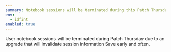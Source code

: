 ```yaml
---
summary: Notebook sessions will be terminated during this Patch Thursday (2023-01-05)
env:
  - idfint
enabled: true
---
```


User notebook sessions will be terminated during Patch Thursday due to an upgrade that will invalidate session information
Save early and often.
